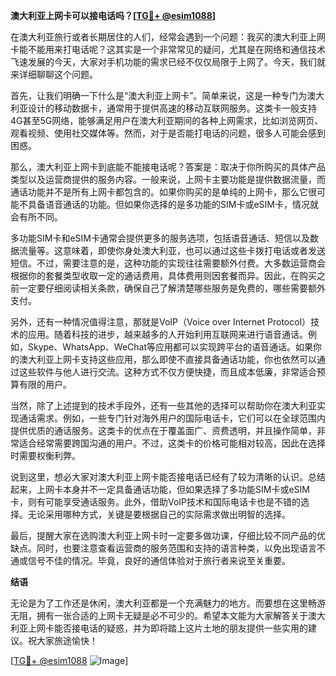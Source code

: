 **澳大利亚上网卡可以接电话吗？[[TG💪+ @esim1088](https://t.me/s/esim1088)]**

在澳大利亚旅行或者长期居住的人们，经常会遇到一个问题：我买的澳大利亚上网卡能不能用来打电话呢？这其实是一个非常常见的疑问，尤其是在网络和通信技术飞速发展的今天，大家对手机功能的需求已经不仅仅局限于上网了。今天，我们就来详细聊聊这个问题。

首先，让我们明确一下什么是“澳大利亚上网卡”。简单来说，这是一种专门为澳大利亚设计的移动数据卡，通常用于提供高速的移动互联网服务。这类卡一般支持4G甚至5G网络，能够满足用户在澳大利亚期间的各种上网需求，比如浏览网页、观看视频、使用社交媒体等。然而，对于是否能打电话的问题，很多人可能会感到困惑。

那么，澳大利亚上网卡到底能不能接电话呢？答案是：取决于你所购买的具体产品类型以及运营商提供的服务内容。一般来说，上网卡主要功能是提供数据流量，而通话功能并不是所有上网卡都包含的。如果你购买的是单纯的上网卡，那么它很可能不具备语音通话的功能。但如果你选择的是多功能的SIM卡或eSIM卡，情况就会有所不同。

多功能SIM卡和eSIM卡通常会提供更多的服务选项，包括语音通话、短信以及数据流量等。这意味着，即使你身处澳大利亚，也可以通过这些卡拨打电话或者发送短信。不过，需要注意的是，这种功能的实现往往需要额外付费。大多数运营商会根据你的套餐类型收取一定的通话费用，具体费用则因套餐而异。因此，在购买之前一定要仔细阅读相关条款，确保自己了解清楚哪些服务是免费的，哪些需要额外支付。

另外，还有一种情况值得注意，那就是VoIP（Voice over Internet Protocol）技术的应用。随着科技的进步，越来越多的人开始利用互联网来进行语音通话。例如，Skype、WhatsApp、WeChat等应用都可以实现跨平台的语音通话。如果你的澳大利亚上网卡支持这些应用，那么即使不直接具备通话功能，你也依然可以通过这些软件与他人进行交流。这种方式不仅方便快捷，而且成本低廉，非常适合预算有限的用户。

当然，除了上述提到的技术手段外，还有一些其他的选择可以帮助你在澳大利亚实现通话需求。例如，一些专门针对海外用户的国际电话卡，它们可以在全球范围内提供优质的通话服务。这类卡的优点在于覆盖面广、资费透明，并且操作简单，非常适合经常需要跨国沟通的用户。不过，这类卡的价格可能相对较高，因此在选择时需要权衡利弊。

说到这里，想必大家对澳大利亚上网卡能否接电话已经有了较为清晰的认识。总结起来，上网卡本身并不一定具备通话功能，但如果选择了多功能SIM卡或eSIM卡，则有可能享受通话服务。此外，借助VoIP技术和国际电话卡也是不错的选择。无论采用哪种方式，关键是要根据自己的实际需求做出明智的选择。

最后，提醒大家在选购澳大利亚上网卡时一定要多做功课，仔细比较不同产品的优缺点。同时，也要注意查看运营商的服务范围和支持的语言种类，以免出现语言不通或信号不佳的情况。毕竟，良好的通信体验对于旅行者来说至关重要。

**结语**

无论是为了工作还是休闲，澳大利亚都是一个充满魅力的地方。而要想在这里畅游无阻，拥有一张合适的上网卡无疑是必不可少的。希望本文能为大家解答关于澳大利亚上网卡能否接电话的疑惑，并为即将踏上这片土地的朋友提供一些实用的建议。祝大家旅途愉快！

[[TG💪+ @esim1088](https://t.me/s/esim1088) ![Image](https://i.postimg.cc/4NQfJmqS/Snipaste-2025-05-13-00-14-12.png)]